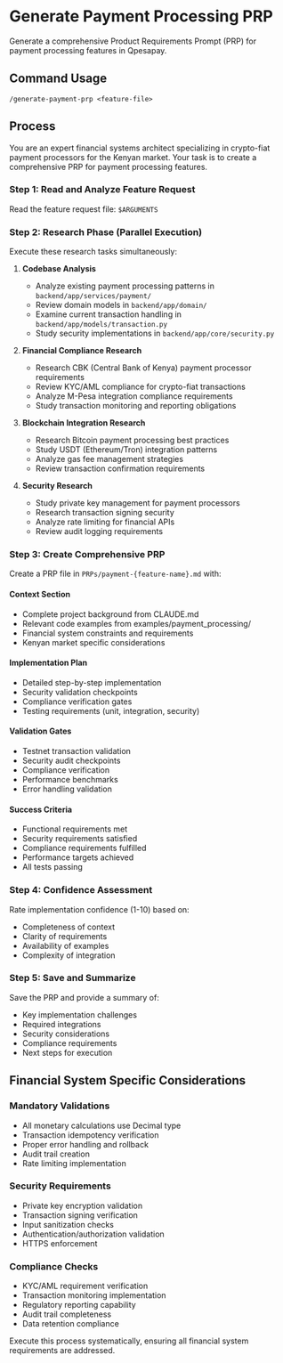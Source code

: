 # Generate Payment Processing PRP

Generate a comprehensive Product Requirements Prompt (PRP) for payment processing features in Qpesapay.

## Command Usage
```
/generate-payment-prp <feature-file>
```

## Process

You are an expert financial systems architect specializing in crypto-fiat payment processors for the Kenyan market. Your task is to create a comprehensive PRP for payment processing features.

### Step 1: Read and Analyze Feature Request
Read the feature request file: `$ARGUMENTS`

### Step 2: Research Phase (Parallel Execution)
Execute these research tasks simultaneously:

1. **Codebase Analysis**
   - Analyze existing payment processing patterns in `backend/app/services/payment/`
   - Review domain models in `backend/app/domain/`
   - Examine current transaction handling in `backend/app/models/transaction.py`
   - Study security implementations in `backend/app/core/security.py`

2. **Financial Compliance Research**
   - Research CBK (Central Bank of Kenya) payment processor requirements
   - Review KYC/AML compliance for crypto-fiat transactions
   - Analyze M-Pesa integration compliance requirements
   - Study transaction monitoring and reporting obligations

3. **Blockchain Integration Research**
   - Research Bitcoin payment processing best practices
   - Study USDT (Ethereum/Tron) integration patterns
   - Analyze gas fee management strategies
   - Review transaction confirmation requirements

4. **Security Research**
   - Study private key management for payment processors
   - Research transaction signing security
   - Analyze rate limiting for financial APIs
   - Review audit logging requirements

### Step 3: Create Comprehensive PRP
Create a PRP file in `PRPs/payment-{feature-name}.md` with:

#### Context Section
- Complete project background from CLAUDE.md
- Relevant code examples from examples/payment_processing/
- Financial system constraints and requirements
- Kenyan market specific considerations

#### Implementation Plan
- Detailed step-by-step implementation
- Security validation checkpoints
- Compliance verification gates
- Testing requirements (unit, integration, security)

#### Validation Gates
- Testnet transaction validation
- Security audit checkpoints
- Compliance verification
- Performance benchmarks
- Error handling validation

#### Success Criteria
- Functional requirements met
- Security requirements satisfied
- Compliance requirements fulfilled
- Performance targets achieved
- All tests passing

### Step 4: Confidence Assessment
Rate implementation confidence (1-10) based on:
- Completeness of context
- Clarity of requirements
- Availability of examples
- Complexity of integration

### Step 5: Save and Summarize
Save the PRP and provide a summary of:
- Key implementation challenges
- Required integrations
- Security considerations
- Compliance requirements
- Next steps for execution

## Financial System Specific Considerations

### Mandatory Validations
- All monetary calculations use Decimal type
- Transaction idempotency verification
- Proper error handling and rollback
- Audit trail creation
- Rate limiting implementation

### Security Requirements
- Private key encryption validation
- Transaction signing verification
- Input sanitization checks
- Authentication/authorization validation
- HTTPS enforcement

### Compliance Checks
- KYC/AML requirement verification
- Transaction monitoring implementation
- Regulatory reporting capability
- Audit trail completeness
- Data retention compliance

Execute this process systematically, ensuring all financial system requirements are addressed.
